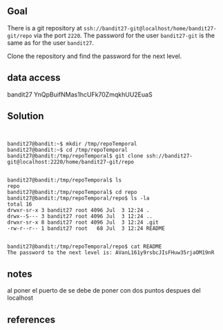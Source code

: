 
## Goal
There is a git repository at `ssh://bandit27-git@localhost/home/bandit27-git/repo` via the port `2220`. The password for the user `bandit27-git` is the same as for the user `bandit27`.

Clone the repository and find the password for the next level.

## data access

bandit27
YnQpBuifNMas1hcUFk70ZmqkhUU2EuaS
## Solution

```


bandit27@bandit:~$ mkdir /tmp/repoTemporal
bandit27@bandit:~$ cd /tmp/repoTemporal
bandit27@bandit:/tmp/repoTemporal$ git clone ssh://bandit27-git@localhost:2220/home/bandit27-git/repo


bandit27@bandit:/tmp/repoTemporal$ ls
repo
bandit27@bandit:/tmp/repoTemporal$ cd repo
bandit27@bandit:/tmp/repoTemporal/repo$ ls -la
total 16
drwxr-sr-x 3 bandit27 root 4096 Jul  3 12:24 .
drwx--S--- 3 bandit27 root 4096 Jul  3 12:24 ..
drwxr-sr-x 8 bandit27 root 4096 Jul  3 12:24 .git
-rw-r--r-- 1 bandit27 root   68 Jul  3 12:24 README


bandit27@bandit:/tmp/repoTemporal/repo$ cat README
The password to the next level is: AVanL161y9rsbcJIsFHuw35rjaOM19nR
```

## notes


al poner el puerto de se debe de poner con dos puntos despues del localhost
## references


